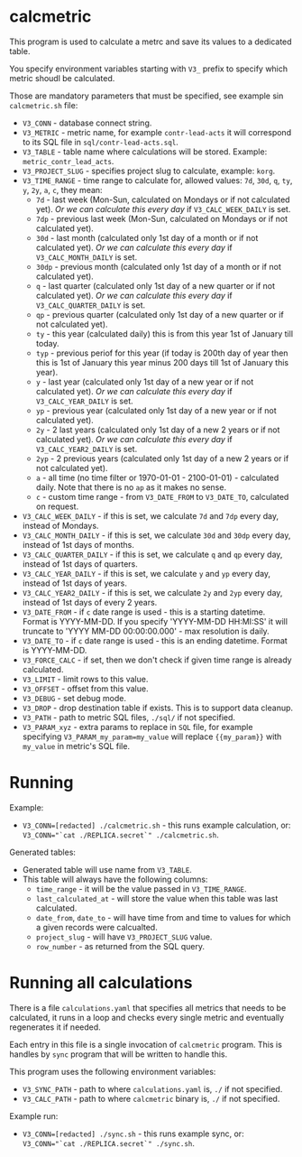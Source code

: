 # calcmetric

This program is used to calculate a metrc and save its values to a dedicated table.

You specify environment variables starting with `V3_` prefix to specify which metric shoudl be calculated.

Those are mandatory parameters that must be specified, see example sin `calcmetric.sh` file:

- `V3_CONN` - database connect string.
- `V3_METRIC` - metric name, for example `contr-lead-acts` it will correspond to its SQL file in `sql/contr-lead-acts.sql`.
- `V3_TABLE` - table name where calculations will be stored. Example: `metric_contr_lead_acts`.
- `V3_PROJECT_SLUG` - specifies project slug to calculate, example: `korg`.
- `V3_TIME_RANGE` - time range to calculate for, allowed values: `7d`, `30d`, `q`, `ty`, `y`, `2y`, `a`, `c`, they mean:
  - `7d` - last week (Mon-Sun, calculated on Mondays or if not calculated yet). *Or we can calculate this every day* if `V3_CALC_WEEK_DAILY` is set.
  - `7dp` - previous last week (Mon-Sun, calculated on Mondays or if not calculated yet).
  - `30d` - last month (calculated only 1st day of a month or if not calculated yet). *Or we can calculate this every day* if `V3_CALC_MONTH_DAILY` is set.
  - `30dp` - previous month (calculated only 1st day of a month or if not calculated yet).
  - `q` - last quarter (calculated only 1st day of a new quarter or if not calculated yet). *Or we can calculate this every day* if `V3_CALC_QUARTER_DAILY` is set.
  - `qp` - previous quarter (calculated only 1st day of a new quarter or if not calculated yet).
  - `ty` - this year (calculated daily) this is from this year 1st of January till today.
  - `typ` - previous periof for this year (if today is 200th day of year then this is 1st of January this year minus 200 days till 1st of January this year).
  - `y` - last year (calculated only 1st day of a new year or if not calculated yet). *Or we can calculate this every day* if `V3_CALC_YEAR_DAILY` is set.
  - `yp` - previous year (calculated only 1st day of a new year or if not calculated yet).
  - `2y` - 2 last years (calculated only 1st day of a new 2 years or if not calculated yet). *Or we can calculate this every day* if `V3_CALC_YEAR2_DAILY` is set.
  - `2yp` - 2 previous years (calculated only 1st day of a new 2 years or if not calculated yet).
  - `a` - all time (no time filter or 1970-01-01 - 2100-01-01) - calculated daily. Note that there is no `ap` as it makes no sense.
  - `c` - custom time range - from `V3_DATE_FROM` to `V3_DATE_TO`, calculated on request.
- `V3_CALC_WEEK_DAILY` - if this is set, we calculate `7d` and `7dp` every day, instead of Mondays.
- `V3_CALC_MONTH_DAILY` - if this is set, we calculate `30d` and `30dp` every day, instead of 1st days of months.
- `V3_CALC_QUARTER_DAILY` - if this is set, we calculate `q` and `qp` every day, instead of 1st days of quarters.
- `V3_CALC_YEAR_DAILY` - if this is set, we calculate `y` and `yp` every day, instead of 1st days of years.
- `V3_CALC_YEAR2_DAILY` - if this is set, we calculate `2y` and `2yp` every day, instead of 1st days of every 2 years.
- `V3_DATE_FROM` - if `c` date range is used - this is a starting datetime. Format is YYYY-MM-DD. If you specify 'YYYY-MM-DD HH:MI:SS' it will truncate to 'YYYY MM-DD 00:00:00.000' - max resolution is daily.
- `V3_DATE_TO` - if `c` date range is used - this is an ending datetime. Format is YYYY-MM-DD.
- `V3_FORCE_CALC` - if set, then we don't check if given time range is already calculated.
- `V3_LIMIT` - limit rows to this value.
- `V3_OFFSET` - offset from this value.
- `V3_DEBUG` - set debug mode.
- `V3_DROP` - drop destination table if exists. This is to support data cleanup.
- `V3_PATH` - path to metric SQL files, `./sql/` if not specified.
- `V3_PARAM_xyz` - extra params to replace in `SQL` file, for example specifying `V3_PARAM_my_param=my_value` will replace `{{my_param}}` with `my_value` in metric's SQL file.


# Running

Example:
- `V3_CONN=[redacted] ./calcmetric.sh` - this runs example calculation, or: `` V3_CONN="`cat ./REPLICA.secret`" ./calcmetric.sh ``.


Generated tables:
- Generated table will use name from `V3_TABLE`.
- This table will always have the following columns:
  - `time_range` - it will be the value passed in `V3_TIME_RANGE`.
  - `last_calculated_at` - will store the value when this table was last calculated.
  - `date_from`, `date_to` - will have time from and time to values for which a given records were calcualted.
  - `project_slug` - will have `V3_PROJECT_SLUG` value.
  - `row_number` - as returned from the SQL query.


# Running all calculations

There is a file `calculations.yaml` that specifies all metrics that needs to be calculated, it runs in a loop and checks every single metric and eventually regenerates it if needed.

Each entry in this file is a single invocation of `calcmetric` program. This is handles by `sync` program that will be written to handle this.

This program uses the following environment variables:
- `V3_SYNC_PATH` - path to where `calculations.yaml` is, `./` if not specified.
- `V3_CALC_PATH` - path to where `calcmetric` binary is, `./` if not specified.

Example run:
- `V3_CONN=[redacted] ./sync.sh` - this runs example sync, or: `` V3_CONN="`cat ./REPLICA.secret`" ./sync.sh ``.
